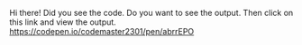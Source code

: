 Hi there!
 Did you see the code.
 Do you want to see the output.
 Then click on this link and view the output.
https://codepen.io/codemaster2301/pen/abrrEPO
